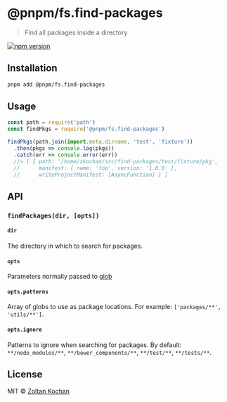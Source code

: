 # @pnpm/fs.find-packages

> Find all packages inside a directory

<!--@shields('npm')-->
[![npm version](https://img.shields.io/npm/v/@pnpm/fs.find-packages.svg)](https://www.npmjs.com/package/@pnpm/fs.find-packages)
<!--/@-->

## Installation

```sh
pnpm add @pnpm/fs.find-packages
```

## Usage

```js
const path = require('path')
const findPkgs = require('@pnpm/fs.find-packages')

findPkgs(path.join(import.meta.dirname, 'test', 'fixture'))
  .then(pkgs => console.log(pkgs))
  .catch(err => console.error(err))
  //> [ { path: '/home/zkochan/src/find-packages/test/fixture/pkg',
  //      manifest: { name: 'foo', version: '1.0.0' },
  //      writeProjectManifest: [AsyncFunction] } ]
```

## API

### `findPackages(dir, [opts])`

#### `dir`

The directory in which to search for packages.

#### `opts`

Parameters normally passed to [glob](https://www.npmjs.com/package/glob)

#### `opts.patterns`

Array of globs to use as package locations. For example: `['packages/**', 'utils/**']`.

#### `opts.ignore`

Patterns to ignore when searching for packages. By default: `**/node_modules/**`, `**/bower_components/**`, `**/test/**`, `**/tests/**`.

## License

MIT © [Zoltan Kochan](https://www.kochan.io)
